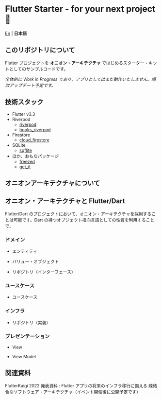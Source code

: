 # Flutter Starter - for your next project 🚀

[En](./README.md) | **日本語**

## このリポジトリについて

Flutter プロジェクトを **オニオン・アーキテクチャ** ではじめるスターター・キットとしてのサンプルコードです。

*全体的に Work in Progress であり、アプリとしてはまだ動作いたしません。順次アップデート予定です。*

## 技術スタック

* Flutter v3.3
* Riverpod
  * [riverpod](https://pub.dev/packages/riverpod)
  * [hooks_riverpod](https://pub.dev/packages/hooks_riverpod)
* Firestore
  * [cloud_firestore](https://pub.dev/packages/cloud_firestore)
* SQLite
  * [sqflite](https://pub.dev/packages/sqflite)
* ほか、おもなパッケージ
  * [freezed](https://pub.dev/packages/freezed)
  * [get_it](https://pub.dev/packages/get_it)

## オニオンアーキテクチャについて

## オニオン・アーキテクチャと Flutter/Dart

Flutter/Dart のプロジェクトにおいて、オニオン・アーキテクチャを採用することは可能です。Dart の持つオブジェクト指向言語としての性質を利用することで、

### ドメイン

* エンティティ

* バリュー・オブジェクト

* リポジトリ（インターフェース）

### ユースケース

* ユースケース

### インフラ

* リポジトリ（実装）

### プレゼンテーション

* View

* View Model

## 関連資料

FlutterKaigi 2022 発表資料 : Flutter アプリの将来のインフラ移行に備える
疎結合なソフトウェア・アーキテクチャ（イベント開催後に公開予定です）
